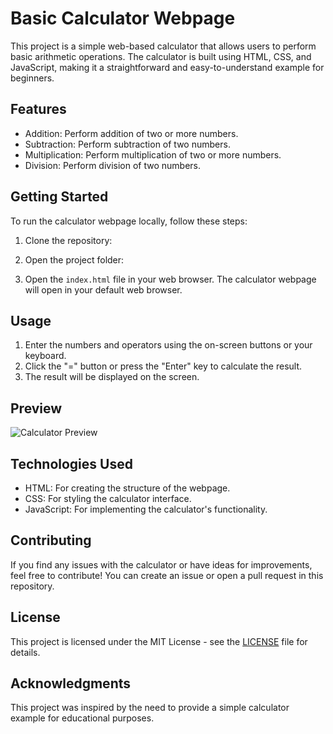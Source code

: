 # Basic Calculator Webpage

This project is a simple web-based calculator that allows users to perform basic arithmetic operations. The calculator is built using HTML, CSS, and JavaScript, making it a straightforward and easy-to-understand example for beginners.

## Features

- Addition: Perform addition of two or more numbers.
- Subtraction: Perform subtraction of two numbers.
- Multiplication: Perform multiplication of two or more numbers.
- Division: Perform division of two numbers.

## Getting Started

To run the calculator webpage locally, follow these steps:

1. Clone the repository:


2. Open the project folder:


3. Open the `index.html` file in your web browser. The calculator webpage will open in your default web browser.

## Usage

1. Enter the numbers and operators using the on-screen buttons or your keyboard.
2. Click the "=" button or press the "Enter" key to calculate the result.
3. The result will be displayed on the screen.

## Preview

![Calculator Preview](/preview.png)

## Technologies Used

- HTML: For creating the structure of the webpage.
- CSS: For styling the calculator interface.
- JavaScript: For implementing the calculator's functionality.

## Contributing

If you find any issues with the calculator or have ideas for improvements, feel free to contribute! You can create an issue or open a pull request in this repository.

## License

This project is licensed under the MIT License - see the [LICENSE](LICENSE) file for details.

## Acknowledgments

This project was inspired by the need to provide a simple calculator example for educational purposes.

